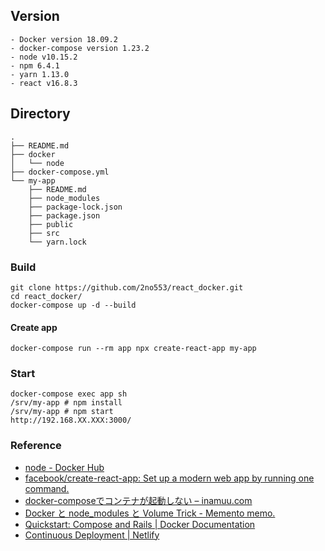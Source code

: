 ## Version
```
- Docker version 18.09.2
- docker-compose version 1.23.2
- node v10.15.2
- npm 6.4.1
- yarn 1.13.0
- react v16.8.3
```

## Directory
```
.
├── README.md
├── docker
│   └── node
├── docker-compose.yml
└── my-app
    ├── README.md
    ├── node_modules
    ├── package-lock.json
    ├── package.json
    ├── public
    ├── src
    └── yarn.lock
```

### Build
```
git clone https://github.com/2no553/react_docker.git
cd react_docker/
docker-compose up -d --build
```

#### Create app
```
docker-compose run --rm app npx create-react-app my-app
```

### Start
```
docker-compose exec app sh
/srv/my-app # npm install
/srv/my-app # npm start
http://192.168.XX.XXX:3000/
```

### Reference
- [node \- Docker Hub](https://hub.docker.com/_/node/)
- [facebook/create\-react\-app: Set up a modern web app by running one command\.](https://github.com/facebook/create-react-app)
- [docker\-composeでコンテナが起動しない – inamuu\.com](https://inamuu.com/docker-compose%E3%81%A7%E3%82%B3%E3%83%B3%E3%83%86%E3%83%8A%E3%81%8C%E8%B5%B7%E5%8B%95%E3%81%97%E3%81%AA%E3%81%84/)
- [Docker と node\_modules と Volume Trick \- Memento memo\.](https://shotat.hateblo.jp/entry/2016/12/01/221631)
- [Quickstart: Compose and Rails \| Docker Documentation](https://docs.docker.com/compose/rails/)
- [Continuous Deployment \| Netlify](https://www.netlify.com/docs/continuous-deployment/#build-settings)
